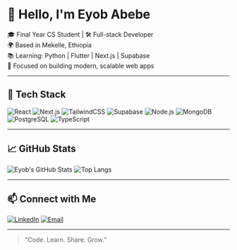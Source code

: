 # 👋 Hello, I'm Eyob Abebe

🎓 Final Year CS Student | 🛠️ Full-stack Developer  
🌍 Based in Mekelle, Ethiopia  
📚 Learning: Python | Flutter | Next.js | Supabase  
🎯 Focused on building modern, scalable web apps

---

## 🧰 Tech Stack
![React](https://img.shields.io/badge/-React-61DAFB?style=flat&logo=react&logoColor=white)
![Next.js](https://img.shields.io/badge/-Next.js-000000?style=flat&logo=next.js)
![TailwindCSS](https://img.shields.io/badge/-TailwindCSS-38B2AC?style=flat&logo=tailwind-css&logoColor=white)
![Supabase](https://img.shields.io/badge/-Supabase-3FCF8E?style=flat&logo=supabase)
![Node.js](https://img.shields.io/badge/-Node.js-339933?style=flat&logo=node.js&logoColor=white)
![MongoDB](https://img.shields.io/badge/-MongoDB-47A248?style=flat&logo=mongodb)
![PostgreSQL](https://img.shields.io/badge/-PostgreSQL-336791?style=flat&logo=postgresql&logoColor=white)
![TypeScript](https://img.shields.io/badge/-TypeScript-3178C6?style=flat&logo=typescript&logoColor=white)

---

## 📈 GitHub Stats
![Eyob's GitHub Stats](https://github-readme-stats.vercel.app/api?username=eyobabebe&show_icons=true&theme=radical)
![Top Langs](https://github-readme-stats.vercel.app/api/top-langs/?username=eyobabebe&layout=compact&theme=radical)

---

## 📫 Connect with Me
[![LinkedIn](https://img.shields.io/badge/-LinkedIn-blue?style=flat&logo=linkedin)](https://www.linkedin.com/in/YOUR_LINK)
[![Email](https://img.shields.io/badge/-Email-red?style=flat&logo=gmail&logoColor=white)](mailto:youremail@gmail.com)

---

> “Code. Learn. Share. Grow.”

